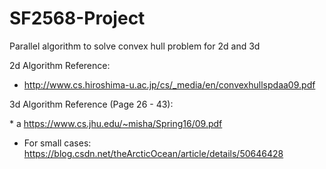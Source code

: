 # SF2568-Project
Parallel algorithm to solve convex hull problem for 2d and 3d

2d Algorithm Reference: 

* http://www.cs.hiroshima-u.ac.jp/cs/_media/en/convexhullspdaa09.pdf

3d Algorithm Reference (Page 26 - 43): 

* a https://www.cs.jhu.edu/~misha/Spring16/09.pdf 

* For small cases: https://blog.csdn.net/theArcticOcean/article/details/50646428


